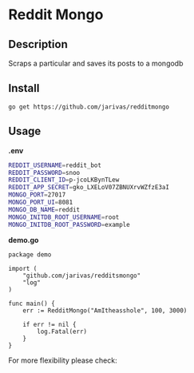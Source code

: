 # Reddit Mongo
## Description
Scraps a particular and saves its posts to a mongodb

## Install
```go get https://github.com/jarivas/redditmongo```

## Usage
**.env**
```bash
REDDIT_USERNAME=reddit_bot
REDDIT_PASSWORD=snoo
REDDIT_CLIENT_ID=p-jcoLKBynTLew
REDDIT_APP_SECRET=gko_LXELoV07ZBNUXrvWZfzE3aI
MONGO_PORT=27017
MONGO_PORT_UI=8081
MONGO_DB_NAME=reddit
MONGO_INITDB_ROOT_USERNAME=root
MONGO_INITDB_ROOT_PASSWORD=example
```
**demo.go**
```golang
package demo

import (
	"github.com/jarivas/redditsmongo"
    "log"
)

func main() {
	err := RedditMongo("AmItheasshole", 100, 3000)

	if err != nil {
		log.Fatal(err)
	}
}
```

For more flexibility please check:
